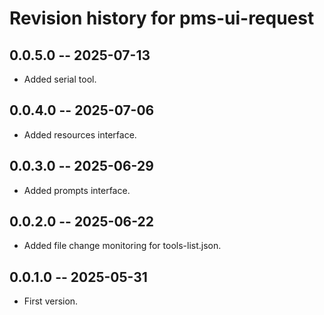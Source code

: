 # Revision history for pms-ui-request

## 0.0.5.0 -- 2025-07-13

* Added serial tool.

## 0.0.4.0 -- 2025-07-06

* Added resources interface.

## 0.0.3.0 -- 2025-06-29

* Added prompts interface.

## 0.0.2.0 -- 2025-06-22

* Added file change monitoring for tools-list.json.

## 0.0.1.0 -- 2025-05-31

* First version.

